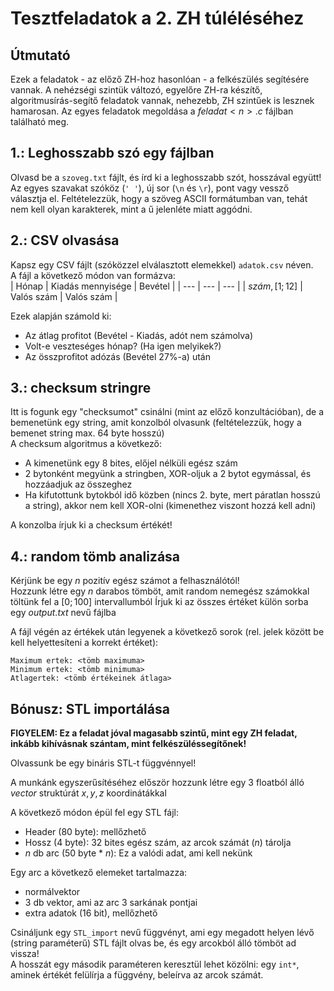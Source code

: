 # Tesztfeladatok a 2. ZH túléléséhez

## Útmutató

Ezek a feladatok - az előző ZH-hoz hasonlóan - a felkészülés segítésére vannak. A nehézségi szintük változó, egyelőre ZH-ra készítő, algoritmusírás-segítő feladatok vannak, nehezebb, ZH szintűek is lesznek hamarosan. Az egyes feladatok megoldása a $feladat<n>.c$ fájlban található meg.

## 1.: Leghosszabb szó egy fájlban

Olvasd be a `szoveg.txt` fájlt, és írd ki a leghosszabb szót, hosszával együtt!  
Az egyes szavakat szóköz (`' '`), új sor (`\n` és `\r`), pont vagy vessző választja el. Feltételezzük, hogy a szöveg ASCII formátumban van, tehát nem kell olyan karakterek, mint a ű jelenléte miatt aggódni.

## 2.: CSV olvasása

Kapsz egy CSV fájlt (szóközzel elválasztott elemekkel) `adatok.csv` néven.  
A fájl a következő módon van formázva:  
| Hónap | Kiadás mennyisége | Bevétel |
| --- | --- | --- |
| $szám, [1; 12]$ | Valós szám | Valós szám |

Ezek alapján számold ki:

- Az átlag profitot (Bevétel - Kiadás, adót nem számolva)
- Volt-e veszteséges hónap? (Ha igen melyikek?)
- Az összprofitot adózás (Bevétel 27%-a) után

## 3.: checksum stringre

Itt is fogunk egy "checksumot" csinálni (mint az előző konzultációban), de a bemenetünk egy string, amit konzolból olvasunk (feltételezzük, hogy a bemenet string max. 64 byte hosszú)  
A checksum algoritmus a következő:

- A kimenetünk egy 8 bites, előjel nélküli egész szám
- 2 bytonként megyünk a stringben, XOR-oljuk a 2 bytot egymással, és hozzáadjuk az összeghez
- Ha kifutottunk bytokból idő közben (nincs 2. byte, mert páratlan hosszú a string), akkor nem kell XOR-olni (kimenethez viszont hozzá kell adni)

A konzolba írjuk ki a checksum értékét!

## 4.: random tömb analizása

Kérjünk be egy $n$ pozitív egész számot a felhasználótól!  
Hozzunk létre egy $n$ darabos tömböt, amit random nemegész számokkal töltünk fel a $[0; 100]$ intervallumból
Írjuk ki az összes értéket külön sorba egy $output.txt$ nevű fájlba

A fájl végén az értékek után legyenek a következő sorok (rel. jelek között be kell helyettesíteni a korrekt értéket):

```text
Maximum ertek: <tömb maximuma>
Minimum ertek: <tömb minimuma>
Atlagertek: <tömb értékeinek átlaga>
```

## Bónusz: STL importálása

**FIGYELEM: Ez a feladat jóval magasabb szintű, mint egy ZH feladat, inkább kihívásnak szántam, mint felkészüléssegítőnek!**  

Olvassunk be egy bináris STL-t függvénnyel!  

A munkánk egyszerűsítéséhez először hozzunk létre egy 3 floatból álló $vector$ struktúrát $x, y, z$ koordinátákkal  
  
A következő módon épül fel egy STL fájl:  

- Header (80 byte): mellőzhető
- Hossz (4 byte): 32 bites egész szám, az arcok számát ($n$) tárolja
- $n$ db arc (50 byte * $n$): Ez a valódi adat, ami kell nekünk

Egy arc a következő elemeket tartalmazza:  

- normálvektor
- 3 db vektor, ami az arc 3 sarkának pontjai
- extra adatok (16 bit), mellőzhető

Csináljunk egy `STL_import` nevű függvényt, ami egy megadott helyen lévő (string paraméterű) STL fájlt olvas be, és egy arcokból álló tömböt ad vissza!  
A hosszát egy második paraméteren keresztül lehet közölni: egy `int*`, aminek értékét felülírja a függvény, beleírva az arcok számát.